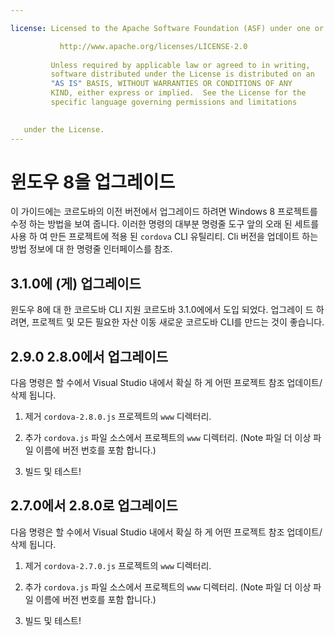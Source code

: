 ```yaml
---

license: Licensed to the Apache Software Foundation (ASF) under one or more contributor license agreements. See the NOTICE file distributed with this work for additional information regarding copyright ownership. The ASF licenses this file to you under the Apache License, Version 2.0 (the "License"); you may not use this file except in compliance with the License. You may obtain a copy of the License at

           http://www.apache.org/licenses/LICENSE-2.0
    
         Unless required by applicable law or agreed to in writing,
         software distributed under the License is distributed on an
         "AS IS" BASIS, WITHOUT WARRANTIES OR CONDITIONS OF ANY
         KIND, either express or implied.  See the License for the
         specific language governing permissions and limitations
    

   under the License.
---
```


# 윈도우 8을 업그레이드

이 가이드에는 코르도바의 이전 버전에서 업그레이드 하려면 Windows 8 프로젝트를 수정 하는 방법을 보여 줍니다. 이러한 명령의 대부분 명령줄 도구 앞의 오래 된 세트를 사용 하 여 만든 프로젝트에 적용 된 `cordova` CLI 유틸리티. Cli 버전을 업데이트 하는 방법 정보에 대 한 명령줄 인터페이스를 참조.

## 3.1.0에 (게) 업그레이드

윈도우 8에 대 한 코르도바 CLI 지원 코르도바 3.1.0에에서 도입 되었다. 업그레이 드 하려면, 프로젝트 및 모든 필요한 자산 이동 새로운 코르도바 CLI를 만드는 것이 좋습니다.

## 2.9.0 2.8.0에서 업그레이드

다음 명령은 할 수에서 Visual Studio 내에서 확실 하 게 어떤 프로젝트 참조 업데이트/삭제 됩니다.

1.  제거 `cordova-2.8.0.js` 프로젝트의 `www` 디렉터리.

2.  추가 `cordova.js` 파일 소스에서 프로젝트의 `www` 디렉터리. (Note 파일 더 이상 파일 이름에 버전 번호를 포함 합니다.)

3.  빌드 및 테스트!

## 2.7.0에서 2.8.0로 업그레이드

다음 명령은 할 수에서 Visual Studio 내에서 확실 하 게 어떤 프로젝트 참조 업데이트/삭제 됩니다.

1.  제거 `cordova-2.7.0.js` 프로젝트의 `www` 디렉터리.

2.  추가 `cordova.js` 파일 소스에서 프로젝트의 `www` 디렉터리. (Note 파일 더 이상 파일 이름에 버전 번호를 포함 합니다.)

3.  빌드 및 테스트!